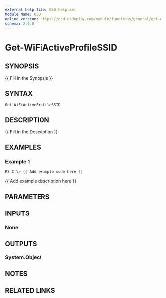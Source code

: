 ```yaml
---
external help file: OSD-help.xml
Module Name: OSD
online version: https://osd.osdeploy.com/module/functions/general/get-osdsessions
schema: 2.0.0
---
```


# Get-WiFiActiveProfileSSID

## SYNOPSIS
{{ Fill in the Synopsis }}

## SYNTAX

```
Get-WiFiActiveProfileSSID
```

## DESCRIPTION
{{ Fill in the Description }}

## EXAMPLES

### Example 1
```powershell
PS C:\> {{ Add example code here }}
```

{{ Add example description here }}

## PARAMETERS

## INPUTS

### None

## OUTPUTS

### System.Object
## NOTES

## RELATED LINKS
